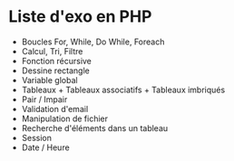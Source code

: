 # Liste d'exo en PHP

- Boucles For, While, Do While, Foreach
- Calcul, Tri, Filtre
- Fonction récursive
- Dessine rectangle
- Variable global
- Tableaux + Tableaux associatifs + Tableaux imbriqués
- Pair / Impair
- Validation d'email
- Manipulation de fichier
- Recherche d'éléments dans un tableau
- Session
- Date / Heure
